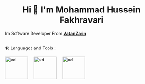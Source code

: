 

<h1 align="center">Hi 👋 I'm Mohammad Hussein Fakhravari</h1>

Im Software Developer From **<a target="_blank" href='https://www.vatanzarin.com/'>VatanZarin</a>**
<br /><br />


🛠 Languages and Tools :
<p align="left" dir="auto"> 
<img src="https://github.com/fakhravari/fakhravari/assets/4311975/44666ffd-ed54-4ab9-b9bd-aa6200a6e792" alt="xd" width="75" height="75">
&nbsp;&nbsp;&nbsp;
<img src="https://github.com/fakhravari/fakhravari/assets/4311975/ba07f3d6-22ef-481c-bba4-4dd4f8fec012" alt="xd" width="75" height="75">
&nbsp;&nbsp;&nbsp;
<img src="https://github.com/fakhravari/fakhravari/assets/4311975/fc9e3955-8c80-475b-9974-f1bafff220bc" alt="xd" width="75" height="75">
&nbsp;&nbsp;&nbsp;
  
</p>
